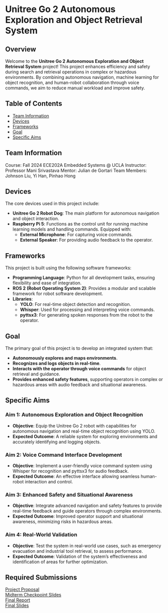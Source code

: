 # Unitree Go 2 Autonomous Exploration and Object Retrieval System

## Overview
Welcome to the **Unitree Go 2 Autonomous Exploration and Object Retrieval System** project! This project enhances efficiency and safety during search and retrieval operations in complex or hazardous environments. By combining autonomous navigation, machine learning for object recognition, and human-robot collaboration through voice commands, we aim to reduce manual workload and improve safety.

## Table of Contents
- [Team Information](#team-information)
- [Devices](#devices)
- [Frameworks](#frameworks)
- [Goal](#goal)
- [Specific Aims](#specific-aims)


## Team Information
Course: Fall 2024 ECE202A Embedded Systems @ UCLA
Instructor: Professor Mani Srivastava
Mentor: Julian de Gortari
Team Members: Johnson Liu, Yi Han, Pinhao Hong

## Devices
The core devices used in this project include:
- **Unitree Go 2 Robot Dog**: The main platform for autonomous navigation and object interaction.
- **Raspberry Pi 5**: Functions as the control unit for running machine learning models and handling commands. Equipped with:
  - **External Microphone**: For capturing voice commands.
  - **External Speaker**: For providing audio feedback to the operator.

## Frameworks
This project is built using the following software frameworks:
- **Programming Language**: Python for all development tasks, ensuring flexibility and ease of integration.
- **ROS 2 (Robot Operating System 2)**: Provides a modular and scalable framework for robot software development.
- **Libraries**:
  - **YOLO**: For real-time object detection and recognition.
  - **Whisper**: Used for processing and interpreting voice commands.
  - **pyttsx3**: For generating spoken responses from the robot to the operator.
 
## Goal
The primary goal of this project is to develop an integrated system that:
- **Autonomously explores and maps environments**.
- **Recognizes and logs objects in real-time**.
- **Interacts with the operator through voice commands** for object retrieval and guidance.
- **Provides enhanced safety features**, supporting operators in complex or hazardous areas with audio feedback and situational awareness.

## Specific Aims
### Aim 1: Autonomous Exploration and Object Recognition
- **Objective**: Equip the Unitree Go 2 robot with capabilities for autonomous navigation and real-time object recognition using YOLO.
- **Expected Outcome**: A reliable system for exploring environments and accurately identifying and logging objects.

### Aim 2: Voice Command Interface Development
- **Objective**: Implement a user-friendly voice command system using Whisper for recognition and pyttsx3 for audio feedback.
- **Expected Outcome**: An effective interface allowing seamless human-robot interaction and control.

### Aim 3: Enhanced Safety and Situational Awareness
- **Objective**: Integrate advanced navigation and safety features to provide real-time feedback and guide operators through complex environments.
- **Expected Outcome**: Improved operator support and situational awareness, minimizing risks in hazardous areas.

### Aim 4: Real-World Validation
- **Objective**: Test the system in real-world use cases, such as emergency evacuation and industrial tool retrieval, to assess performance.
- **Expected Outcome**: Validation of the system’s effectiveness and identification of areas for further optimization.

## Required Submissions 
[Project Proposal]() <br>
[Midterm Checkpoint Slides]() <br>
[Final Report]() <br>
[Final Slides]() 
